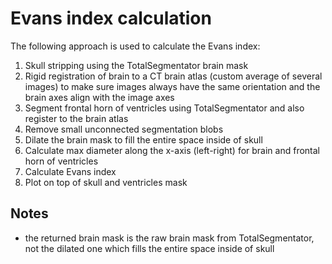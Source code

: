 # Evans index calculation

The following approach is used to calculate the Evans index:

1. Skull stripping using the TotalSegmentator brain mask
2. Rigid registration of brain to a CT brain atlas (custom average of several images) to make sure images always have the same orientation and the brain axes align with the image axes
3. Segment frontal horn of ventricles using TotalSegmentator and also register to the brain atlas
4. Remove small unconnected segmentation blobs
5. Dilate the brain mask to fill the entire space inside of skull
6. Calculate max diameter along the x-axis (left-right) for brain and frontal horn of ventricles
7. Calculate Evans index
8. Plot on top of skull and ventricles mask


## Notes

* the returned brain mask is the raw brain mask from TotalSegmentator, not the dilated one which fills the entire space inside of skull
